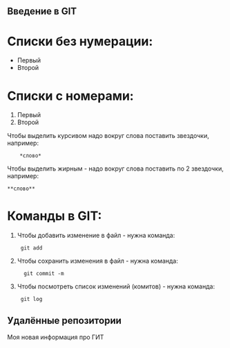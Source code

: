 ## Введение в GIT

# Списки без нумерации:

* Первый
* Второй

# Списки с номерами:

1. Первый
2. Второй

Чтобы выделить курсивом надо вокруг слова поставить звездочки, например:
    
        *слово*

        
Чтобы выделить жирным - надо вокруг слова поставить по 2 звездочки, например:

    **слово**

# Команды в GIT:

1. Чтобы добавить изменение в файл - нужна команда:
            
        git add


2. Чтобы сохранить изменения в файл - нужна команда:

         git commit -m

3. Чтобы посмотреть список изменений (комитов) - нужна команда:

        git log

## Удалённые репозитории

Моя новая информация про ГИТ
